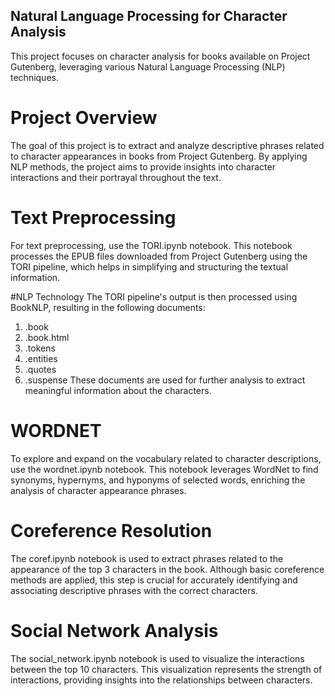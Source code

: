 ## Natural Language Processing for Character Analysis
This project focuses on character analysis for books available on Project Gutenberg, leveraging various Natural Language Processing (NLP) techniques.

# Project Overview
The goal of this project is to extract and analyze descriptive phrases related to character appearances in books from Project Gutenberg. By applying NLP methods, the project aims to provide insights into character interactions and their portrayal throughout the text.

# Text Preprocessing
For text preprocessing, use the TORI.ipynb notebook. This notebook processes the EPUB files downloaded from Project Gutenberg using the TORI pipeline, which helps in simplifying and structuring the textual information.

#NLP Technology
The TORI pipeline's output is then processed using BookNLP, resulting in the following documents:

1. .book
2. .book.html
3. .tokens
4. .entities
5. .quotes
6. .suspense
These documents are used for further analysis to extract meaningful information about the characters.

# WORDNET
To explore and expand on the vocabulary related to character descriptions, use the wordnet.ipynb notebook. This notebook leverages WordNet to find synonyms, hypernyms, and hyponyms of selected words, enriching the analysis of character appearance phrases.

# Coreference Resolution
The coref.ipynb notebook is used to extract phrases related to the appearance of the top 3 characters in the book. Although basic coreference methods are applied, this step is crucial for accurately identifying and associating descriptive phrases with the correct characters.

# Social Network Analysis
The social_network.ipynb notebook is used to visualize the interactions between the top 10 characters. This visualization represents the strength of interactions, providing insights into the relationships between characters.

